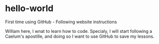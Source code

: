 # hello-world

First time using GitHub - Following website instructions

William here, I wnat to learn how to code.
Specialy, I will start following a Caelum's apostille, and doing so I want to use GitHub to save my lessons.
